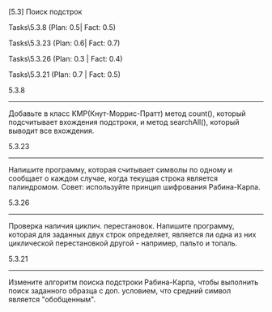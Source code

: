 [5.3] Поиск подстрок

Tasks\5.3.8 (Plan: 0.5| Fact: 0.5)

Tasks\5.3.23 (Plan: 0.6| Fact: 0.7)

Tasks\5.3.26 (Plan: 0.3 | Fact: 0.4)

Tasks\5.3.21 (Plan: 0.7 | Fact: 0.5)

5.3.8
***
Добавьте в класс KMP(Кнут-Моррис-Пратт) метод count(), который подсчитывает вхождения подстроки, и метод searchAll(), который выводит все вхождения.

5.3.23
***
Напишите программу, которая считывает символы по одному и сообщает о каждом случае, когда текущая строка является палиндромом. Совет: используйте принцип шифрования Рабина-Карпа.

5.3.26
***
Проверка наличия циклич. перестановок. Напишите программу, которая для заданных двух строк определяет, является ли одна из них циклической перестановкой другой - например, пальто и топаль.

5.3.21
***
Измените алгоритм поиска подстроки Рабина-Карпа, чтобы выполнить поиск заданного образца с доп. условием, что средний символ является "обобщенным".